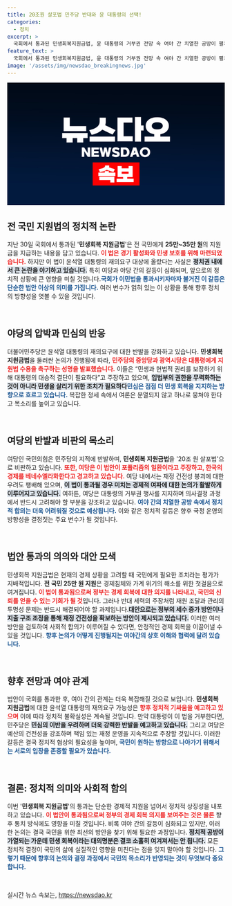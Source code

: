 ```yaml
---
title: 20조원 살포법 민주당 반대와 윤 대통령의 선택!
categories:
  - 정치
excerpt: >
  국회에서 통과된 민생회복지원금법, 윤 대통령의 거부권 전망 속 여야 간 치열한 공방이 펼쳐지고 있다. 민주당은 민심을 강조하며 수용 촉구, 여당은 포퓰리즘 비판. 향후 대통령의 결정이 촉각을 곤두세운다!
feature_text: >
  국회에서 통과된 민생회복지원금법, 윤 대통령의 거부권 전망 속 여야 간 치열한 공방이 펼쳐지고 있다. 민주당은 민심을 강조하며 수용 촉구, 여당은 포퓰리즘 비판. 향후 대통령의 결정이 촉각을 곤두세운다!
image: '/assets/img/newsdao_breakingnews.jpg'
---
```


<p><img src="/assets/img/newsdao_breakingnews.jpg" alt="koreaapp 속보" /></p>

<h2 data-ke-size="size26">전 국민 지원법의 정치적 논란</h2> 

<p data-ke-size="size16">지난 30일 국회에서 통과된 '<b>민생회복 지원금법</b>'은 전 국민에게 <b>25만~35만 원</b>의 지원금을 지급하는 내용을 담고 있습니다. <b><span style="color: #ee2323;">이 법은 경기 활성화와 민생 보호를 위해 마련되었습니다.</span></b> 하지만 이 법이 윤석열 대통령의 재의요구 대상에 올랐다는 사실은 <b><span style="background-color: #21538527;">정치권 내에서 큰 논란을 야기하고 있습니다.</span></b> 특히 여당과 야당 간의 갈등이 심화되며, 앞으로의 정치적 상황에 큰 영향을 미칠 것입니다.<b><span style="color: #1a5490;">국회가 이민법을 통과시키자마자 불거진 이 갈등은 단순한 법안 이상의 의미를 가집니다.</span></b> 여러 변수가 얽혀 있는 이 상황을 통해 향후 정치의 방향성을 엿볼 수 있을 것입니다.</p>

<p data-ke-size="size16">&nbsp;</p>

<h2 data-ke-size="size26">야당의 압박과 민심의 반응</h2>

<p data-ke-size="size16">더불어민주당은 윤석열 대통령의 재의요구에 대한 반발을 강화하고 있습니다. <b>민생회복 지원금법</b>을 둘러싼 논의가 진행됨에 따라, <b><span style="color: #ee2323;">민주당의 중앙당과 광역시당은 대통령에게 지원법 수용을 촉구하는 성명을 발표했습니다.</span></b> 이들은 “민생과 헌법적 권리를 보장하기 위해 대통령의 대승적 결단이 필요하다”고 주장하고 있으며, <b><span style="background-color: #21538527;">입법부의 권한을 무력화하는 것이 아니라 민생을 살리기 위한 조치가 필요하다</span></b고 강조하고 있습니다. 이러한 민주당의 고강도 압박 속에 <b><span style="color: #1a5490;">민심은 점점 더 민생 회복을 지지하는 방향으로 흐르고 있습니다.</span></b> 복잡한 정세 속에서 여론은 분열되지 않고 하나로 뭉쳐야 한다고 목소리를 높이고 있습니다.</p>

<p data-ke-size="size16">&nbsp;</p>

<h2 data-ke-size="size26">여당의 반발과 비판의 목소리</h2>

<p data-ke-size="size16">여당인 국민의힘은 민주당의 지적에 반발하며, <b>민생회복 지원금법</b>을 '20조 원 살포법'으로 비판하고 있습니다. <b><span style="color: #ee2323;">또한, 여당은 이 법안이 <b>포퓰리즘</b>의 일환이라고 주장하고, 한국의 경제를 <b>베네수엘라화</b>한다고 경고하고 있습니다.</span></b> 여당 내에서는 재정 건전성 붕괴에 대한 우려도 팽배해 있으며, <b><span style="background-color: #21538527;">이 법이 통과될 경우 미치는 경제적 여파에 대한 논의가 활발하게 이루어지고 있습니다.</span></b> 여하튼, 여당은 대통령의 거부권 행사를 지지하며 의사결정 과정에서 반드시 고려해야 할 부분을 강조하고 있습니다. <b><span style="color: #1a5490;">여야 간의 치열한 공방 속에서 정치적 합의는 더욱 어려워질 것으로 예상됩니다.</span></b> 이와 같은 정치적 갈등은 향후 국정 운영의 방향성을 결정짓는 주요 변수가 될 것입니다.</p>

<p data-ke-size="size16">&nbsp;</p>

<h2 data-ke-size="size26">법안 통과의 의의와 대안 모색</h2>

<p data-ke-size="size16">민생회복 지원금법은 현재의 경제 상황을 고려할 때 국민에게 필요한 조치라는 평가가 지배적입니다. <b>전 국민 25만 원 지원</b>은 경제침체와 가계 위기의 해소를 위한 첫걸음으로 여겨집니다. <b><span style="color: #ee2323;">이 법이 통과됨으로써 정부는 경제 회복에 대한 의지를 나타내고, 국민의 신뢰를 얻을 수 있는 기회가 될 것</span></b>입니다. 그러나 반대 세력의 주장처럼 재원 조달과 관리의 투명성 문제는 반드시 해결되어야 할 과제입니다.<b><span style="background-color: #21538527;">대안으로는 정부의 세수 증가 방안이나 지출 구조 조정을 통해 재정 건전성을 확보하는 방안이 제시되고 있습니다.</span></b> 이러한 여러 방안을 검토하여 사회적 합의가 이루어질 수 있다면, 안정적인 경제 회복을 이끌어낼 수 있을 것입니다. <b><span style="color: #1a5490;">향후 논의가 어떻게 진행될지는 여야간의 상호 이해와 협력에 달려 있습니다.</span></b></p>

<p data-ke-size="size16">&nbsp;</p>

<h2 data-ke-size="size26">향후 전망과 여야 관계</h2>

<p data-ke-size="size16">법안이 국회를 통과한 후, 여야 간의 관계는 더욱 복잡해질 것으로 보입니다. <b>민생회복 지원금법</b>에 대한 윤석열 대통령의 재의요구 가능성은 <b><span style="color: #ee2323;">향후 정치적 기싸움을 예고하고 있으며</span></b> 이에 따라 정치적 불확실성은 계속될 것입니다. 만약 대통령이 이 법을 거부한다면, 민주당은 <b><span style="background-color: #21538527;">민심의 이반을 우려하며 더욱 강력한 반발을 예고하고 있습니다.</span></b> 그리고 여당은 예산의 건전성을 강조하며 책임 있는 재정 운영을 지속적으로 주장할 것입니다. 이러한 갈등은 결국 정치적 협상의 필요성을 높이며, <b><span style="color: #1a5490;">국민이 원하는 방향으로 나아가기 위해서는 서로의 입장을 존중할 필요가 있습니다.</span></b></p>

<p data-ke-size="size16">&nbsp;</p>

<h2 data-ke-size="size26">결론: 정치적 의미와 사회적 함의</h2>

<p data-ke-size="size16">이번 '<b>민생회복 지원금법</b>'의 통과는 단순한 경제적 지원을 넘어서 정치적 상징성을 내포하고 있습니다. <b><span style="color: #ee2323;">이 법안이 통과됨으로써 정부의 경제 회복 의지를 보여주는 것은 물론</span></b> 향후 통치 방식에도 영향을 미칠 것입니다. 비록 여야 간의 갈등이 심화되고 있지만, 이러한 논의는 결국 국민을 위한 최선의 방안을 찾기 위해 필요한 과정입니다. <b><span style="background-color: #21538527;">정치적 공방이 가열되는 가운데 민생 회복이라는 대의명분은 결코 소홀히 여겨져서는 안 됩니다.</span></b> 모든 정치적 결정이 국민의 삶에 실질적인 영향을 미친다는 점을 잊지 말아야 할 것입니다. <b><span style="color: #1a5490;">그렇기 때문에 향후의 논의와 결정 과정에서 국민의 목소리가 반영되는 것이 무엇보다 중요합니다.</span></b></p>

<p data-ke-size="size16">&nbsp;</p>
실시간 뉴스 속보는, <a href="https://newsdao.kr" rel="dofollow">https://newsdao.kr</a>


